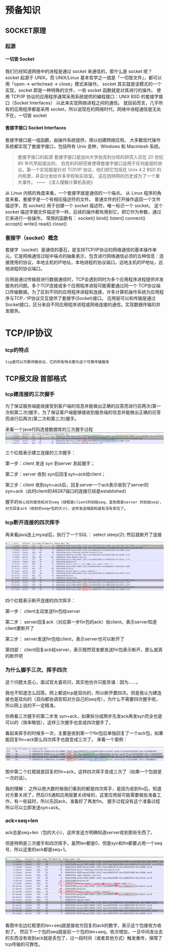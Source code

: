 

# 预备知识

## SOCKET原理

### 起源

#### 一切皆 Socket
我们已经知道网络中的进程是通过 socket 来通信的，那什么是 socket 呢？ socket 起源于 UNIX，而 UNIX/Linux 基本哲学之一就是「一切皆文件」，都可以用「open → write/read → close」模式来操作。 socket 其实就是该模式的一个实现，socket 即是一种特殊的文件，一些 socket 函数就是对其进行的操作。
使用 TCP/IP 协议的应用程序通常采用系统提供的编程接口：UNIX BSD 的套接字接口（Socket Interfaces） 以此来实现网络进程之间的通信。 就目前而言，几乎所有的应用程序都是采用 socket，所以说现在的网络时代，网络中进程通信是无处不在，一切皆 socket

#### 套接字接口 Socket Interfaces
套接字接口是一组函数，由操作系统提供，用以创建网络应用。 大多数现代操作系统都实现了套接字接口，包括所有 Unix 变种，Windows 和 Macintosh 系统。
>套接字接口的起源 套接字接口是加州大学伯克利分校的研究人员在 20 世纪 80 年代早起提出的。 伯克利的研究者使得套接字接口适用于任何底层的协议，第一个实现就是针对 TCP/IP 协议，他们把它包括在 Unix 4.2 BSD 的内核里，并且分发给许多学校和实验室。 这在因特网的历史成为了一个重大事件。 —— 《深入理解计算机系统》

从 Linux 内核的角度来看，一个套接字就是通信的一个端点。 从 Linux 程序的角度来看，套接字是一个有相应描述符的文件。 普通文件的打开操作返回一个文件描述字，而 socket() 用于创建一个 socket 描述符，唯一标识一个 socket。 这个 socket 描述字跟文件描述字一样，后续的操作都有用到它，把它作为参数，通过它来进行一些操作。
常用的函数有：
socket()
bind()
listen()
connect()
accept()
write()
read()
close()

### 套接字（socket）概念
套接字（socket）是通信的基石，是支持TCP/IP协议的网络通信的基本操作单元。它是网络通信过程中端点的抽象表示，包含进行网络通信必须的五种信息：连接使用的协议，本地主机的IP地址，本地进程的协议端口，远地主机的IP地址，远地进程的协议端口。

应用层通过传输层进行数据通信时，TCP会遇到同时为多个应用程序进程提供并发服务的问题。多个TCP连接或多个应用程序进程可能需要通过同一个 TCP协议端口传输数据。为了区别不同的应用程序进程和连接，许多计算机操作系统为应用程序与TCP／IP协议交互提供了套接字(Socket)接口。
应用层可以和传输层通过Socket接口，区分来自不同应用程序进程或网络连接的通信，实现数据传输的并发服务。


# TCP/IP协议

### tcp的特点
`tcp是可以可靠传输协议，它的所有特点都为这个可靠传输服务`


## TCP报文段 首部格式




### tcp建连接的三次握手

为了保证服务端能收接受到客户端的信息并能做出正确的应答而进行前两次(第一次和第二次)握手，为了保证客户端能够接收到服务端的信息并能做出正确的应答而进行后两次(第二次和第三次)握手。

来看一个java代码连接数据库的三次握手过程
![syn_SYN+ACK_ack](./syn_SYN+ACK_ack.png)

三个红框表示建立连接的三次握手：

第一步：client 发送 syn 到server 发起握手；

第二步：server 收到 syn后回复syn+ack给client；

第三步：client 收到syn+ack后，回复server一个ack表示收到了server的syn+ack（此时client的48287端口的连接已经是established）

握手的`核心目的是告知对方seq（绿框是client的初始seq，蓝色框是server 的初始seq），对方回复ack（收到的seq+包的大小），这样发送端就知道有没有丢包了`。



### tcp断开连接的四次挥手
再来看java连上mysql后，执行了一个SQL： select sleep(2); 然后就断开了连接

![fin_ACK_FIN_ack](./fin_ACK_FIN_ack.png)

四个红框表示断开连接的四次挥手：

第一步： client主动发送fin包给server

第二步： server回复ack（对应第一步fin包的ack）给client，表示server知道client要断开了

第三步： server发送fin包给client，表示server也可以断开了

第四部： client回复ack给server，表示既然双发都发送fin包表示断开，那么就真的断开吧


### 为什么握手三次、挥手四次
这个问题太恶心，面试官太喜欢问，其实他也许只能背诵：因为……。

我也不知道怎么回答。网上都说tcp是双向的，所以断开要四次。但是我认为建连接也是双向的（双向都协调告知对方自己的seq号），为什么不需要四次握手呢，所以网上说的不一定精准。

你再看三次握手的第二步发 syn+ack，如果拆分成两步先发ack再发syn完全也是可以的（效率略低），这样三次握手也变成四次握手了。

看起来挥手的时候多一次，主要是收到第一个fin包后单独回复了一个ack包，如果能回复fin+ack那么四次挥手也就变成三次了。 来看一个案例：

![fin_ACK+FIN_ack](./fin_ACK+FIN_ack.png)

图中第二个红框就是回复的fin+ack，这样四次挥手变成三次了（如果一个包就是一次的话）。

我的理解：
之所以绝大数时候我们看到的都是四次挥手，是因为收到fin后，知道对方要关闭了，然后OS通知应用层要关闭啥的，这里应用层可能需要做些准备工作，有一些延时，所以先回ack，准备好了再发fin。
握手过程没有这个准备过程所以可以立即发送syn+ack。


### ack=seq+len
ack总是seq+len（包的大小），这样发送方明确知道server收到那些东西了。

但是特例是三次握手和四次挥手，虽然len都是0，但是syn和fin都要占用一个seq号，所以这里的ack都是seq+1。

![ack=seq+len](./ack=seq+len.png)

看图中左边红框里的len+seq就是接收方回复的ack的数字，表示这个包接收方收到了。
然后下一个包的seq就是前一个包的len+seq，依次增加，一旦中间发出去的东西没有收到ack就是丢包了，过一段时间（或者其他方式）触发重传，保障了tcp传输的可靠性。
